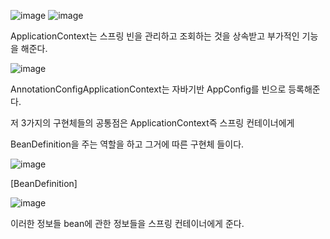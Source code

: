 ![image](https://user-images.githubusercontent.com/108928206/181247163-4623757c-7b06-4db7-bfba-25604d7c67ab.png)
![image](https://user-images.githubusercontent.com/108928206/181247190-9d848ea0-8a82-4280-8753-d432022d28ca.png)

ApplicationContext는 스프링 빈을 관리하고 조회하는 것을 상속받고 부가적인 기능을 해준다.

![image](https://user-images.githubusercontent.com/108928206/181247370-ffca54c1-2359-4f84-8e8f-0eb33d35c4fb.png)

AnnotationConfigApplicationContext는 자바기반 AppConfig를 빈으로 등록해준다.

저 3가지의 구현체들의 공통점은 ApplicationContext즉 스프링 컨테이너에게

BeanDefinition을 주는 역할을 하고 그거에 따른 구현체 들이다.

![image](https://user-images.githubusercontent.com/108928206/181247765-3d572411-dfc6-4247-88b9-f0f1acb076c5.png)

[BeanDefinition]

![image](https://user-images.githubusercontent.com/108928206/181247849-56d7d3d9-fca3-4746-925b-1d94eb4434da.png)

이러한 정보들 bean에 관한 정보들을 스프링 컨테이너에게 준다.

